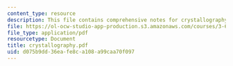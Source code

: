 ```yaml
---
content_type: resource
description: This file contains comprehensive notes for crystallography.
file: https://ol-ocw-studio-app-production.s3.amazonaws.com/courses/3-60-symmetry-structure-and-tensor-properties-of-materials-fall-2005/d075b9dd36eafe8ca108a99caa70f097_crystallography.pdf
file_type: application/pdf
resourcetype: Document
title: crystallography.pdf
uid: d075b9dd-36ea-fe8c-a108-a99caa70f097
---
```

